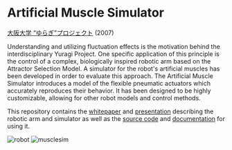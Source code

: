 # Artificial Muscle Simulator

[大阪大学 “ゆらぎ”プロジェクト](http://www.yuragi.osaka-u.ac.jp) (2007)

Understanding and utilizing fluctuation effects is the motivation behind the interdisciplinary Yuragi Project. One specific application of this principle is the control of a complex, biologically inspired robotic arm based on the Attractor Selection Model. A simulator for the robot's artificial muscles has been developed in order to evaluate this approach. The Artificial Muscle Simulator introduces a model of the flexible pneumatic actuators which accurately reproduces their behavior. It has been designed to be highly customizable, allowing for other robot models and control methods.

This repository contains the [whitepaper](docs/whitepaper.pdf) and [presentation](docs/presentation.pdf) describing the robotic arm and simulator as well as the [source code](sim/) and [documentation](docs/documentation.pdf) for using it.

![robot](docs/robot.jpg) ![musclesim](docs/musclesim.gif)
